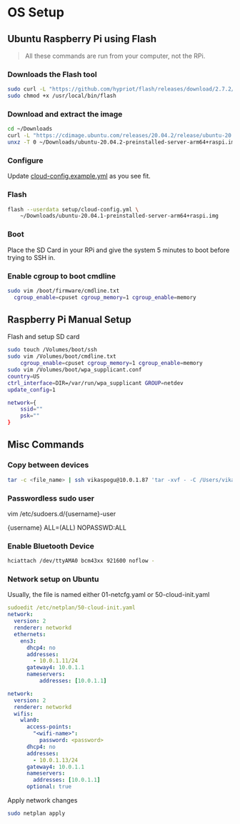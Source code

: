# OS Setup

## Ubuntu Raspberry Pi using Flash

> All these commands are run from your computer, not the RPi.

### Downloads the Flash tool

```bash
sudo curl -L "https://github.com/hypriot/flash/releases/download/2.7.2/flash" -o /usr/local/bin/flash
sudo chmod +x /usr/local/bin/flash
```

### Download and extract the image

```bash
cd ~/Downloads
curl -L "https://cdimage.ubuntu.com/releases/20.04.2/release/ubuntu-20.04.2-preinstalled-server-arm64+raspi.img.xz" -o ubuntu-20.04.2-preinstalled-server-arm64+raspi.img.xz
unxz -T 0 ~/Downloads/ubuntu-20.04.2-preinstalled-server-arm64+raspi.img.xz
```

### Configure

Update [cloud-config.example.yml](../setup/cloud-config.yml) as you see fit.

### Flash

```bash
flash --userdata setup/cloud-config.yml \
    ~/Downloads/ubuntu-20.04.1-preinstalled-server-arm64+raspi.img
```

### Boot

Place the SD Card in your RPi and give the system 5 minutes to boot before trying to SSH in.

### Enable cgroup to boot cmdline

```bash
sudo vim /boot/firmware/cmdline.txt
  cgroup_enable=cpuset cgroup_memory=1 cgroup_enable=memory
```

## Raspberry Pi Manual Setup

Flash and setup SD card

```bash
sudo touch /Volumes/boot/ssh
sudo vim /Volumes/boot/cmdline.txt
    cgroup_enable=cpuset cgroup_memory=1 cgroup_enable=memory
sudo vim /Volumes/boot/wpa_supplicant.conf
country=US
ctrl_interface=DIR=/var/run/wpa_supplicant GROUP=netdev
update_config=1

network={
    ssid=""
    psk=""
}
```

## Misc Commands

### Copy between devices

```bash
tar -c <file_name> | ssh vikaspogu@10.0.1.87 'tar -xvf - -C /Users/vikaspogu/Downloads'
```

### Passwordless sudo user

vim /etc/sudoers.d/{username}-user

{username} ALL=(ALL) NOPASSWD:ALL

### Enable Bluetooth Device

```bash
hciattach /dev/ttyAMA0 bcm43xx 921600 noflow -
```

### Network setup on Ubuntu

Usually, the file is named either 01-netcfg.yaml or 50-cloud-init.yaml

```yaml
sudoedit /etc/netplan/50-cloud-init.yaml
network:
  version: 2
  renderer: networkd
  ethernets:
    ens3:
      dhcp4: no
      addresses:
        - 10.0.1.11/24
      gateway4: 10.0.1.1
      nameservers:
          addresses: [10.0.1.1]
```

```yaml
network:
  version: 2
  renderer: networkd
  wifis:
    wlan0:
      access-points:
        "<wifi-name>":
          password: <password>
      dhcp4: no
      addresses:
        - 10.0.1.13/24
      gateway4: 10.0.1.1
      nameservers:
        addresses: [10.0.1.1]
      optional: true
```

Apply network changes

```bash
sudo netplan apply
```
